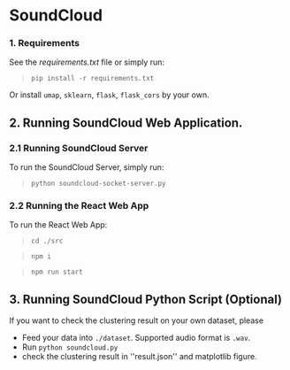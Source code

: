# SoundCloud
### 1. Requirements
See the *requirements.txt* file or simply run:
>  `pip install -r requirements.txt`

Or install `umap`, `sklearn`, `flask`, `flask_cors` by your own.

## 2. Running SoundCloud Web Application.
### 2.1 Running SoundCloud Server
To run the SoundCloud Server, simply run:
>  `python soundcloud-socket-server.py`

### 2.2 Running the React Web App

To run the React Web App:
> `cd ./src `

> `npm i`

> `npm run start`

## 3. Running SoundCloud Python Script (Optional)
If you want to check the clustering result on your own dataset, please 
- Feed your data into `./dataset`. Supported audio format is `.wav`.
- Run `python soundcloud.py`
- check the clustering result in ''result.json'' and matplotlib figure.